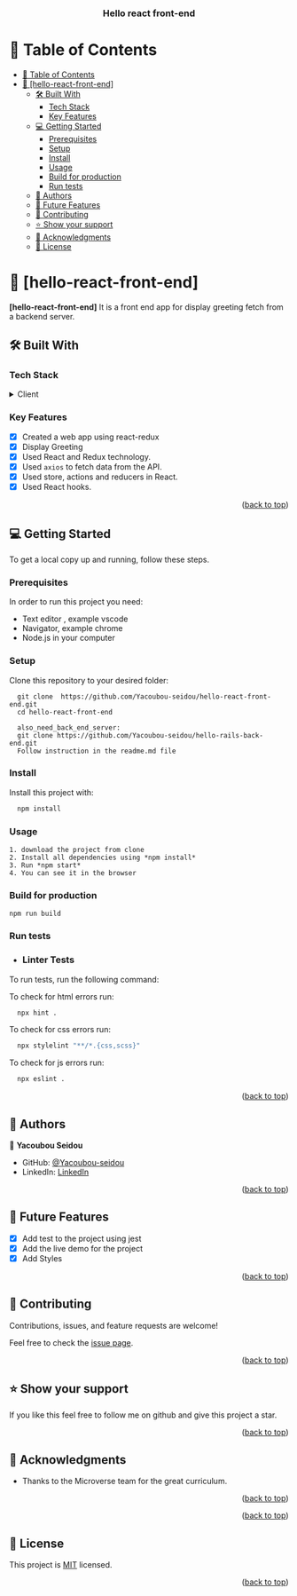 <a name="readme-top"></a>

<div align="center">

  <h3><b>Hello react front-end</b></h3>

</div>

# 📗 Table of Contents

- [📗 Table of Contents](#-table-of-contents)
- [📖 \[hello-react-front-end\] ](#-hello-react-front-end-)
  - [🛠 Built With ](#-built-with-)
    - [Tech Stack ](#tech-stack-)
    - [Key Features ](#key-features-)
  - [💻 Getting Started ](#-getting-started-)
    - [Prerequisites](#prerequisites)
    - [Setup](#setup)
    - [Install](#install)
    - [Usage](#usage)
    - [Build for production](#build-for-production)
    - [Run tests](#run-tests)
  - [👥 Authors ](#-authors-)
  - [🔭 Future Features ](#-future-features-)
  - [🤝 Contributing ](#-contributing-)
  - [⭐️ Show your support ](#️-show-your-support-)
  - [🙏 Acknowledgments ](#-acknowledgments-)
  - [📝 License ](#-license-)

<!-- PROJECT DESCRIPTION -->

# 📖 [hello-react-front-end] <a name="about-project"></a>

**[hello-react-front-end]** It is a front end app for display greeting fetch from a backend server.

## 🛠 Built With <a name="HTML, CSS, Javascript, React & redux"></a>

### Tech Stack <a name="tech-stack"></a>

<details>
  <summary>Client</summary>
  <ul>
    <li><a href="https://html.com/#What_is_HTML">"HTML"</a></li>
    <li><a href="https://html.com/css/#What_is_CSS">"CSS"</a></li>
    <li><a href="https://www.javascript.com/">"Javascript"</a></li>
    <li><a href="https://fr.legacy.reactjs.org/">"React"</a></li>
    <li><a href="https://redux.js.org/introduction/getting-started">"Redux"</a></li>
  </ul>
</details>

### Key Features <a name="key-features"></a>

- [x] Created a web app using react-redux
- [x] Display Greeting
- [x] Used React and Redux technology.
- [x] Used `axios` to fetch data from the API.
- [x] Used store, actions and reducers in React.
- [x] Used React hooks.

<p align="right">(<a href="#readme-top">back to top</a>)</p>

## 💻 Getting Started <a name="getting-started"></a>

To get a local copy up and running, follow these steps.

### Prerequisites

In order to run this project you need:

- Text editor , example vscode
- Navigator, example chrome
- Node.js in your computer

### Setup

Clone this repository to your desired folder:

```
  git clone  https://github.com/Yacoubou-seidou/hello-react-front-end.git
  cd hello-react-front-end
```

```
  also_need_back_end_server:
  git clone https://github.com/Yacoubou-seidou/hello-rails-back-end.git
  Follow instruction in the readme.md file
```

### Install

Install this project with:

```sh
  npm install
```

### Usage

```
1. download the project from clone
2. Install all dependencies using *npm install*
3. Run *npm start*
4. You can see it in the browser
```

### Build for production

```
npm run build
```

### Run tests

- ### Linter Tests

To run tests, run the following command:

To check for html errors run:

```sh
  npx hint .
```

To check for css errors run:

```sh
  npx stylelint "**/*.{css,scss}"
```

To check for js errors run:

```sh
  npx eslint .
```

<p align="right">(<a href="#readme-top">back to top</a>)</p>

## 👥 Authors <a name="authors"></a>

👤 **Yacoubou Seidou**

- GitHub: [@Yacoubou-seidou](https://github.com/Yacoubou-seidou)
- LinkedIn: [LinkedIn](https://www.linkedin.com/in/yacoubou-seidou-chaibou/)

<p align="right">(<a href="#readme-top">back to top</a>)</p>

<!-- FUTURE FEATURES -->

## 🔭 Future Features <a name="future-features"></a>

- [x] Add test to the project using jest
- [x] Add the live demo for the project
- [x] Add Styles

<p align="right">(<a href="#readme-top">back to top</a>)</p>

<!-- CONTRIBUTING -->

## 🤝 Contributing <a name="contributing"></a>

Contributions, issues, and feature requests are welcome!

Feel free to check the [issue page](https://github.com/Yacoubou-seidou/hello-react-front-end/issues).

<p align="right">(<a href="#readme-top">back to top</a>)</p>

<!-- SUPPORT -->

## ⭐️ Show your support <a name="support"></a>

If you like this feel free to follow me on github and give this project a star.

<p align="right">(<a href="#readme-top">back to top</a>)</p>

<!-- ACKNOWLEDGEMENTS -->

## 🙏 Acknowledgments <a name="acknowledgements"></a>

- Thanks to the Microverse team for the great curriculum.

<p align="right">(<a href="#readme-top">back to top</a>)</p>
<p align="right">(<a href="#readme-top">back to top</a>)</p>

<!-- LICENSE -->

## 📝 License <a name="license"></a>

This project is [MIT](./LICENSE.md) licensed.

<p align="right">(<a href="#readme-top">back to top</a>)</p>

